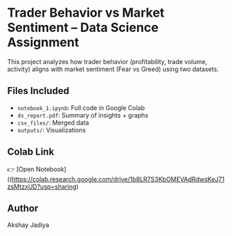 # Trader Behavior vs Market Sentiment – Data Science Assignment

This project analyzes how trader behavior (profitability, trade volume, activity) aligns with market sentiment (Fear vs Greed) using two datasets.

## Files Included

- `notebook_1.ipynb`: Full code in Google Colab
- `ds_report.pdf`: Summary of insights + graphs
- `csv_files/`: Merged data
- `outputs/`: Visualizations

## Colab Link
👉 [Open Notebook]((https://colab.research.google.com/drive/1b8LR7S3KbOMEVAdRdwsKeJ71zsMtzxUD?usp=sharing)

## Author
Akshay Jadiya
